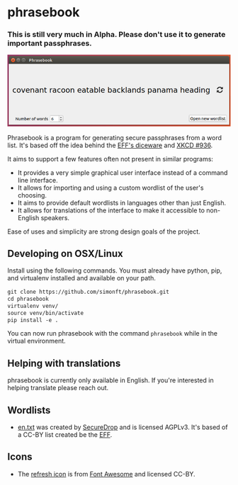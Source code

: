 # phrasebook
### This is still very much in Alpha. Please don't use it to generate important passphrases.

![Screenshot](screenshot.png)

Phrasebook is a program for generating secure passphrases from a word list. It's based off the idea behind the [EFF's diceware](https://www.eff.org/dice) and [XKCD #936](https://www.xkcd.com/936/).

It aims to support a few features often not present in similar programs:
- It provides a very simple graphical user interface instead of a
  command line interface.
- It allows for importing and using a custom wordlist of the user's choosing.
- It aims to provide default wordlists in languages other than just English.
- It allows for translations of the interface to make it accessible to
  non-English speakers.

Ease of uses and simplicity are strong design goals of the project.

## Developing on OSX/Linux
Install using the following commands. You must already have python, pip, and virtualenv installed and available on your path.
```
git clone https://github.com/simonft/phrasebook.git
cd phrasebook
virtualenv venv/
source venv/bin/activate
pip install -e .
```
You can now run phrasebook with the command `phrasebook`  while in the virtual environment.

## Helping with translations
phrasebook is currently only available in English. If you're
interested in helping translate please reach out.


## Wordlists
* [en.txt](phrasebook/wordlists/en.txt) was created by [SecureDrop](https://github.com/freedomofpress/securedrop/blob/develop/securedrop/wordlists/en.txt) and is licensed AGPLv3. It's based of a CC-BY list created be the [EFF](https://eff.org/wordlist).

## Icons
* The [refresh icon](phrasebook/images/sync-alt.svg) is from [Font Awesome](https://fontawesome.com/) and licensed CC-BY.
